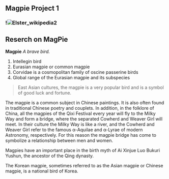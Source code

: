
##  Magpie Project 1
### !![Elster_wikipedia2](https://user-images.githubusercontent.com/57779323/159764977-2305f023-d531-497a-8179-a29a0da7830a.jpg)

## Reserch on MagPie
 **Magpie**
*<em>A brave bird</em>.*
<ol>
  <li>Intellegin bird</li>
  <li>Eurasian magpie or common magpie </li>
  <li>Corvidae is a cosmopolitan family of oscine passerine birds</li>
  <li>Global range of the Eurasian magpie and its subspecies</li>
</ol>

> East Asian cultures, the magpie is a very popular bird and is a symbol of good luck and fortune.

The magpie is a common subject in Chinese paintings. It is also often found in traditional Chinese poetry and couplets. In addition, in the folklore of China, all the magpies of the Qixi Festival every year will fly to the Milky Way and form a bridge, where the separated Cowherd and Weaver Girl will meet. In their culture the Milky Way is like a river, and the Cowherd and Weaver Girl refer to the famous α-Aquilae and α-Lyrae of modern Astronomy, respectively. For this reason the magpie bridge has come to symbolize a relationship between men and women.

Magpies have an important place in the birth myth of Ai Xinjue Luo Bukuri Yushun, the ancestor of the Qing dynasty.

The Korean magpie, sometimes referred to as the Asian magpie or Chinese magpie, is a national bird of Korea.
